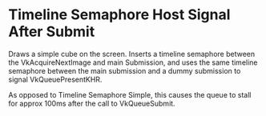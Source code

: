 # Timeline Semaphore Host Signal After Submit

Draws a simple cube on the screen. Inserts a timeline semaphore between
the VkAcquireNextImage and main Submission, and uses the same timeline
semaphore between the main submission and a dummy submission to signal
VkQueuePresentKHR.

As opposed to Timeline Semaphore Simple, this causes the queue to stall
for approx 100ms after the call to VkQueueSubmit.